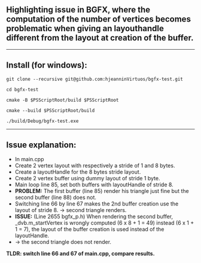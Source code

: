 
## Highlighting issue in BGFX, where the computation of the number of vertices becomes problematic when giving an layouthandle different from the layout at creation of the buffer.

-----
## Install (for windows):
```
git clone --recursive git@github.com:hjeanninVirtuos/bgfx-test.git
```

```
cd bgfx-test
```

```
cmake -B $PSScriptRoot/build $PSScriptRoot
```

```
cmake --build $PSScriptRoot/build
```

```
./build/Debug/bgfx-test.exe
```

-----
## Issue explanation:
* In main.cpp 
* Create 2 vertex layout with respectively a stride of 1 and 8 bytes.
* Create a layoutHandle for the 8 bytes stride layout.
* Create 2 vertex buffer using dummy layout of stride 1 byte.
* Main loop line 85, set both buffers with layoutHandle of stride 8.
* **PROBLEM:** The first buffer (line 85) render his triangle just fine but the second buffer (line 88) does not.
* Switching line 66 by line 67 makes the 2nd buffer creation use the layout of stride 8. -> second triangle renders.
* **ISSUE:** (Line 2655 bgfx_p.h) When rendering the second buffer, _dvb.m_startVertex is wrongly computed (6 x 8 + 1 = 49) instead (6 x 1 + 1 = 7), the layout of the buffer creation is used instead of the layoutHandle.
* -> the second triangle does not render.

**TLDR: switch line 66 and 67 of main.cpp, compare results.**